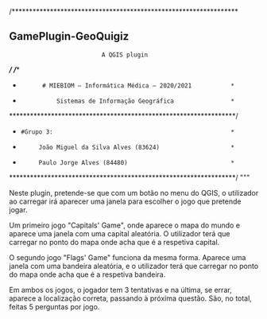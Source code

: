 /*****************************************************************
## GamePlugin-GeoQuigiz
                              A QGIS plugin
                                 
 *****************************************************************/
/******************************************************************
                                                                
 *           # MIEBIOM – Informática Médica – 2020/2021           *
 *               Sistemas de Informação Geográfica                *
 
 *****************************************************************/
 
 *     #Grupo 3:                                                  *
 *          João Miguel da Silva Alves (83624)                    *
 *          Paulo Jorge Alves (84480)                             *
 
 *****************************************************************/
"""

Neste plugin, pretende-se que com um botão no menu do QGIS, o utilizador ao carregar irá aparecer uma janela para escolher o jogo que pretende jogar.

Um primeiro jogo "Capitals' Game", onde aparece o mapa do mundo e aparece uma janela com uma capital aleatória. O utilizador terá que carregar no ponto do mapa onde acha que é a respetiva capital.

O segundo jogo "Flags' Game" funciona da mesma forma. Aparece uma janela com uma bandeira aleatória, e o utilizador terá que carregar no ponto do mapa onde acha que é a respetiva bandeira. 

Em ambos os jogos, o jogador tem 3 tentativas e na última, se errar, aparece a localização correta, passando à próxima questão. São, no total, feitas 5 perguntas por jogo.


